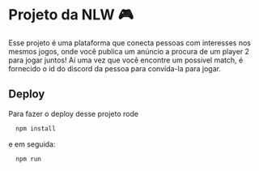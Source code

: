 # Projeto da NLW :video_game:
Esse projeto é uma plataforma que conecta pessoas com interesses nos mesmos jogos, onde você publica um anúncio a procura de um player 2 para jogar juntos!
Aí uma vez que você encontre um possivel match, é fornecido o id do discord da pessoa para convida-la para jogar.


## Deploy

Para fazer o deploy desse projeto rode

```bash
  npm install
```
e em seguida:

```bash
  npm run
```

